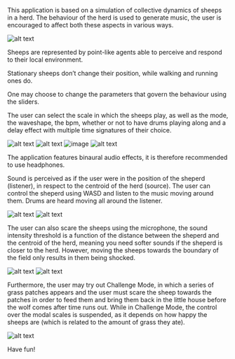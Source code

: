 This application is based on a simulation of collective dynamics of sheeps in a herd. The behaviour of the herd is used to generate music, the user is encouraged to affect both these aspects in various ways.

![alt text](https://user-images.githubusercontent.com/93775089/150184610-32237c7f-551c-4ae5-b6ee-ad807afafb73.png)

Sheeps are represented by point-like agents able to perceive and respond to their local environment.

Stationary sheeps don’t change their position, while walking and running ones do.

One may choose to change the parameters that govern the behaviour using the sliders.

The user can select the scale in which the sheeps play, as well as the mode, the waveshape, the bpm, whether or not to have drums playing along and a delay effect with multiple time signatures of their choice.

![alt text](https://user-images.githubusercontent.com/93775089/150190908-49604bb8-99c6-45ce-b3f8-7b08ab60802c.png)
![alt text](https://user-images.githubusercontent.com/93775089/150185115-ac91c13d-3eb3-4ab4-a990-d035198ec0b2.png)
![image](https://user-images.githubusercontent.com/93775089/150191976-8d4e49ee-2516-4445-abfe-6afe2ea62264.png)
![alt text](https://user-images.githubusercontent.com/93775089/150185124-e2ad6875-cd35-4c90-8af2-f2d17ebf0135.png)

The application features binaural audio effects, it is therefore recommended to use headphones. 

Sound is perceived as if the user were in the position of the sheperd (listener), in respect to the centroid of the herd (source). The user can control the sheperd using WASD and listen to the music moving around them. Drums are heard moving all around the listener.

![alt text](https://user-images.githubusercontent.com/93775089/150187931-3e6f71bb-5482-44ad-a384-7b746295687e.png) ![alt text](https://user-images.githubusercontent.com/93775089/150185127-a3649807-013a-42ca-afb4-66dfb1cd8558.png)

The user can also scare the sheeps using the microphone, the sound intensity threshold is a function of the distance between the sheperd and the centroid of the herd, meaning you need softer sounds if the sheperd is closer to the herd.
However, moving the sheeps towards the boundary of the field only results in them being shocked.

![alt text](https://user-images.githubusercontent.com/93775089/150188553-eae27a90-d122-4d61-9e84-2e813792fdbc.png) ![alt text](https://user-images.githubusercontent.com/93775089/150189208-05c1164f-3fab-4af7-932a-530ef912ebc1.png)

Furthermore, the user may try out Challenge Mode, in which a series of grass patches appears and the user must scare the sheep towards the patches in order to feed them and bring them back in the little house before the wolf comes after time runs out.
While in Challenge Mode, the control over the modal scales is suspended, as it depends on how happy the sheeps are (which is related to the amount of grass they ate).

![alt text](https://user-images.githubusercontent.com/93775089/150185125-04c0e799-0380-4eec-9d2a-c1b864bca972.png)

Have fun!




